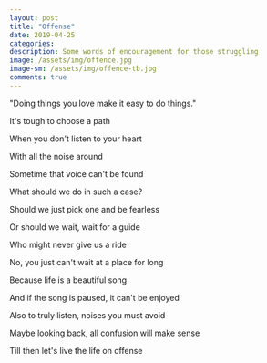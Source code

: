 ```yaml
---
layout: post
title: "Offense"
date: 2019-04-25
categories: 
description: Some words of encouragement for those struggling
image: /assets/img/offence.jpg
image-sm: /assets/img/offence-tb.jpg
comments: true
---
```


"Doing things you love make it easy to do things."

It's tough to choose a path

When you don't listen to your heart

With all the noise around 

Sometime that voice can't be found

What should we do in such a case?

Should we just pick one and be fearless

Or should we wait, wait for a guide

Who might never give us a ride

No, you just can't wait at a place for long

Because life is a beautiful song

And if the song is paused, it can't be enjoyed

Also to truly listen, noises you must avoid

Maybe looking back, all confusion will make sense

Till then let's live the life on offense
